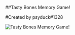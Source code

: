 ##Tasty Bones Memory Game!

#Created by psyduck#1328

![Tasty Bones Memory Game!](https://i.imgur.com/BeJMOt1.png)
